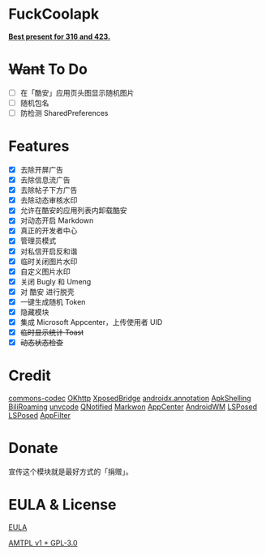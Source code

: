 # FuckCoolapk

[**Best present for 316 and 423.**](https://github.com/ejiaogl/FuckCoolapk/wiki/Background-information)

# ~~Want~~ To Do

- [ ] 在「酷安」应用页头图显示随机图片
- [ ] 随机包名
- [ ] 防检测 SharedPreferences

# Features

- [x] 去除开屏广告
- [x] 去除信息流广告
- [x] 去除帖子下方广告
- [x] 去除动态审核水印
- [x] 允许在酷安的应用列表内卸载酷安
- [x] 对动态开启 Markdown
- [x] 真正的开发者中心
- [x] 管理员模式
- [x] 对私信开启反和谐
- [x] 临时关闭图片水印
- [x] 自定义图片水印
- [x] 关闭 Bugly 和 Umeng
- [x] 对 酷安 进行脱壳
- [x] 一键生成随机 Token
- [x] 隐藏模块
- [x] 集成 Microsoft Appcenter，上传使用者 UID
- [x] ~~临时显示统计 Toast~~
- [x] ~~动态状态检查~~

# Credit

[commons-codec](https://commons.apache.org/proper/commons-codec)
[OKhttp](https://square.github.io/okhttp)
[XposedBridge](https://github.com/rovo89/XposedBridge)
[androidx.annotation](https://android.googlesource.com/platform/frameworks/support/+/androidx-master-dev/annotation/annotation/)
[ApkShelling](https://github.com/OakChen/ApkShelling)
[BiliRoaming](https://github.com/yujincheng08/BiliRoaming/blob/master/LICENSE)
[unvcode](https://github.com/RimoChan/unvcode)
[QNotified](https://github.com/ferredoxin/QNotified/tree/master)
[Markwon](https://github.com/noties/Markwon)
[AppCenter](https://github.com/microsoft/appcenter-sdk-android)
[AndroidWM](https://github.com/huangyz0918/AndroidWM)
[LSPosed](https://github.com/LSPosed/LSPosed)
[LSPosed](https://github.com/LSPosed/LSPosed)
[AppFilter](https://github.com/drakeet/AppFilter)

# Donate

宣传这个模块就是最好方式的「捐赠」。

# EULA & License

[EULA](EULA.md)

[AMTPL v1 + GPL-3.0](LICENSE)
